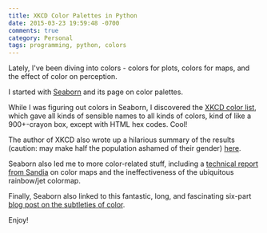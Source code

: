 ```yaml
---
title: XKCD Color Palettes in Python
date: 2015-03-23 19:59:48 -0700
comments: true
category: Personal
tags: programming, python, colors
---
```

Lately, I've been diving into colors - colors for plots, colors for maps,
and the effect of color on perception.

I started with [Seaborn](http://stanford.edu/~mwaskom/software/seaborn/tutorial/color_palettes.html)
and its page on color palettes. 

While I was figuring out colors in Seaborn, I discovered the 
[XKCD color list](http://xkcd.com/color/rgb/), which gave 
all kinds of sensible names to all kinds of colors,
kind of like a 900+-crayon box, except with HTML hex codes.
Cool!

The author of XKCD also wrote up a hilarious summary of the 
results (caution: may make half the population ashamed of their gender)
[here](http://blog.xkcd.com/2010/05/03/color-survey-results/).

Seaborn also led me to more color-related stuff, including a 
[technical report from Sandia](http://www.sandia.gov/~kmorel/documents/ColorMaps/ColorMapsExpanded.pdf)
on color maps and the ineffectiveness of the ubiquitous
rainbow/jet colormap.

Finally, Seaborn also linked to this fantastic, long, and fascinating
six-part [blog post on the subtleties of color](http://earthobservatory.nasa.gov/blogs/elegantfigures/2013/08/05/subtleties-of-color-part-1-of-6/).

Enjoy!
